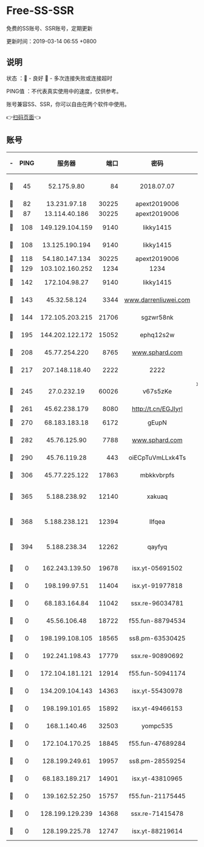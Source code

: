 # Free-SS-SSR

免费的SS账号、SSR账号，定期更新

更新时间：2019-03-14 06:55 +0800

## 说明

状态     ：🙂 - 良好 🙁 - 多次连接失败或连接超时

PING值   ：不代表真实使用中的速度，仅供参考。

账号兼容SS、SSR，你可以自由在两个软件中使用。

👉[扫码页面](https://liesauer.github.io/Free-SS-SSR/)👈

## 账号

|-|PING|服务器|端口|密码|加密方式|区域|
|:----:|:----:|:-----:|-----:|:----:|:----:|:----:|
|🙂|45|52.175.9.80|84|2018.07.07|chacha20-ietf-poly1305|HK|
|🙂|82|13.231.97.18|30225|apext2019006|chacha20|JP|
|🙂|87|13.114.40.186|30225|apext2019006|chacha20|JP|
|🙂|108|149.129.104.159|9140|likky1415|aes-256-cfb|HK|
|🙂|108|13.125.190.194|9140|likky1415|aes-256-cfb|KR|
|🙂|118|54.180.147.134|30225|apext2019006|chacha20|KR|
|🙂|129|103.102.160.252|1234|1234|rc4-md5|JP|
|🙂|142|172.104.98.27|9140|likky1415|aes-256-cfb|JP|
|🙂|143|45.32.58.124|3344|www.darrenliuwei.com|aes-256-cfb|JP|
|🙂|144|172.105.203.215|21706|sgzwr58nk|aes-256-cfb|JP|
|🙂|195|144.202.122.172|15052|ephq12s2w|aes-256-cfb|US|
|🙂|208|45.77.254.220|8765|www.sphard.com|aes-256-cfb|SG|
|🙂|217|207.148.118.40|2222|2222|aes-256-cfb|SG|
|🙂|245|27.0.232.19|60026|v67s5zKe|xchacha20-ietf-poly1305|HK|
|🙂|261|45.62.238.179|8080|http://t.cn/EGJIyrl|rc4-md5|CA|
|🙂|270|68.183.183.18|6172|gEupN|aes-256-cfb|SG|
|🙂|282|45.76.125.90|7788|www.sphard.com|aes-256-cfb|AU|
|🙂|290|45.76.119.28|443|oiECpTuVmLLxk4Ts|aes-256-cfb|AU|
|🙂|306|45.77.225.122|17863|mbkkvbrpfs|aes-256-cfb|GB|
|🙂|365|5.188.238.92|12140|xakuaq|chacha20-ietf-poly1305|BR|
|🙂|368|5.188.238.121|12394|llfqea|chacha20-ietf-poly1305|BR|
|🙂|394|5.188.238.34|12262|qayfyq|chacha20-ietf-poly1305|BR|
|🙁|0|162.243.139.50|19678|isx.yt-05691502|aes-256-cfb|US|
|🙁|0|198.199.97.51|11404|isx.yt-91977818|aes-256-cfb|US|
|🙁|0|68.183.164.84|11042|ssx.re-96034781|aes-256-cfb|US|
|🙁|0|45.56.106.48|18722|f55.fun-88794534|aes-256-cfb|US|
|🙁|0|198.199.108.105|18565|ss8.pm-63530425|aes-256-cfb|US|
|🙁|0|192.241.198.43|17779|ssx.re-90890692|aes-256-cfb|US|
|🙁|0|172.104.181.121|12914|f55.fun-50941174|aes-256-cfb|SG|
|🙁|0|134.209.104.143|14363|isx.yt-55430978|aes-256-cfb|SG|
|🙁|0|198.199.101.65|15892|isx.yt-49466153|aes-256-cfb|US|
|🙁|0|168.1.140.46|32503|yompc535|aes-256-cfb|AU|
|🙁|0|172.104.170.25|18845|f55.fun-47689284|aes-256-cfb|SG|
|🙁|0|128.199.249.61|19957|ss8.pm-28559254|aes-256-cfb|SG|
|🙁|0|68.183.189.217|14901|isx.yt-43810965|aes-256-cfb|SG|
|🙁|0|139.162.52.250|15757|f55.fun-21175445|aes-256-cfb|SG|
|🙁|0|128.199.129.239|14368|ssx.re-71415478|aes-256-cfb|SG|
|🙁|0|128.199.225.78|12747|isx.yt-88219614|aes-256-cfb|SG|
